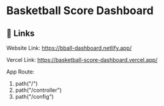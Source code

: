 
# Basketball Score Dashboard





## 🔗 Links

Website Link: https://bball-dashboard.netlify.app/

Vercel Link: https://basketball-score-dashboard.vercel.app/


App Route: 

1. path("/")
2. path("/controller")
3. path("/config")

